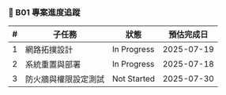 ### 🔷 B01 專案進度追蹤

| # | 子任務             | 狀態         | 預估完成日 |
|:-:|------------------|--------------|------------|
| 1 | 網路拓撲設計     | In Progress  |   2025-07-19  |
| 2 | 系統重置與部署   | In Progress  |   2025-07-18  |
| 3 | 防火牆與權限設定測試   | Not Started  |   2025-07-30  |
